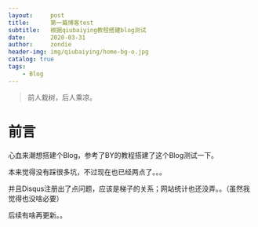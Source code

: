 ```yaml
---
layout:     post
title:      第一篇博客test
subtitle:   根据qiubaiying教程搭建blog测试
date:       2020-03-31
author:     zondie
header-img: img/qiubaiying/home-bg-o.jpg
catalog: true
tags:
    - Blog
---
```


> 前人栽树，后人乘凉。

# 前言

心血来潮想搭建个Blog，参考了BY的教程搭建了这个Blog测试一下。

本来觉得没有踩很多坑，不过现在也已经两点了。。。

并且Disqus注册出了点问题，应该是梯子的关系；网站统计也还没弄。。（虽然我觉得也没啥必要）

后续有啥再更新。。
